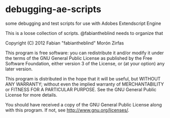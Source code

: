 debugging-ae-scripts
====================

some debugging and test scripts for use with Adobes Extendscript Engine  

This is a loose collection of scripts. @fabiantheblind needs to organize that



Copyright (C) 2012  Fabian "fabiantheblind" Morón Zirfas

This program is free software: you can redistribute it and/or modify
it under the terms of the GNU General Public License as published by
the Free Software Foundation, either version 3 of the License, or
(at your option) any later version.

This program is distributed in the hope that it will be useful,
but WITHOUT ANY WARRANTY; without even the implied warranty of
MERCHANTABILITY or FITNESS FOR A PARTICULAR PURPOSE. See the
GNU General Public License for more details.

You should have received a copy of the GNU General Public License
along with this program. If not, see <http://www.gnu.org/licenses/>.
